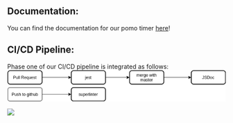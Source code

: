 ## Documentation:
You can find the documentation for our pomo timer [here](jsdocs)!

## CI/CD Pipeline: 
Phase one of our CI/CD pipeline is integrated as follows:
<img src="/cicd.drawio.png" alt="CICD flowchart"  />

[![](http://img.youtube.com/vi/3krFFQ0mCoo/0.jpg)](http://www.youtube.com/watch?v=3krFFQ0mCoo "pipeline demonstration")
